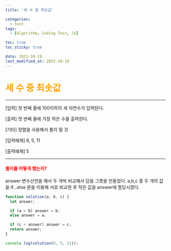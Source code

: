 ```yaml
---
title: '세 수 중 최솟값'

categories:
  - test
tags:
  - [Algorithm, Coding Test, JS]

toc: true
toc_sticky: true

date: 2022-10-19
last_modified_at: 2022-10-19
---
```


# <span style="color:orange"> 세 수 중 최솟값</span>

---

[입력]
첫 번째 줄에 100이하의 세 자연수가 입력된다.

[출력]
첫 번째 줄에 가장 작은 수를 출력한다.

[기타]
정렬을 사용해서 풀지 말 것

[입력예제]
6, 5, 11

[출력예제]
5

---

#### <span style="color:red"> 풀이를 어떻게 했는지? </span>

answer 변수선언을 해서 두 개씩 비교해서 담을 그릇을 만들었다.
a,b,c 중 두 개의 값을 if...else 문을 이용해 서로 비교한 후 작은 값을 answer에 할당시켰다.

```javascript
function solution(a, b, c) {
  let answer;

  if (a > b) answer = b;
  else answer = a;

  if (c < answer) answer = c;
  return answer;
}

console.log(solution(6, 5, 11));
```
